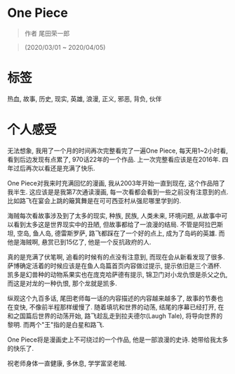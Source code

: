 # One Piece

> 作者 尾田荣一郎

> (2020/03/01 \~ 2020/04/05)

# 标签
热血, 故事, 历史, 现实, 英雄, 浪漫, 正义, 邪恶, 背负, 伙伴

# 个人感受

无法想象, 我用了一个月的时间再次完整看完了一遍One Piece, 每天用1\~2小时看, 看到后边发现有点累了, 970话22年的一个作品. 上一次完整看应该是在2016年. 四年过后再次以看还是充满了快乐.

One Piece对我来时充满回忆的漫画, 我从2003年开始一直到现在, 这个作品陪了我半生. 这应该是是我第7次通读漫画, 每一次看都会看到一些之前没有注意到的点. 比如路飞在宴会上跳的簸箕舞是在可可西亚村从强尼哪里学到的.

海贼每次看故事涉及到了太多的现实, 种族, 民族, 人类未来, 环境问题, 从故事中可以看到太多这是世界现实中的丑陋, 但故事都给了一浪漫的结局. 不管是阿拉巴斯坦, 空岛, 鱼人岛, 德雷斯罗萨, 路飞都踩在了一个好的点上, 成为了岛屿的英雄. 而他是海贼啊, 悬赏已到15亿了, 他是一个反抗政府的人.

真的是充满了伏笔啊, 追看的时候有的点没有注意到, 而现在会从新看发现了很多. 萨博确定活着的时候应该是在鱼人岛篇首页内容做过提示, 提示依旧是三个酒杯. 凯多是幻兽种的动物系果实也在庞克哈萨德有提示, 锦卫门对小龙仇恨是杀父之仇, 而这是对龙的一种仇恨, 那个龙就是凯多.

纵观这个九百多话, 尾田老师每一话的内容描述的内容越来越多了, 故事的节奏也在变快, 不像前半程那样缓慢了. 随着填坑和世界的动荡, 结尾的序幕已经打开, 在和之国篇后世界的动荡开始, 路飞趁乱走到拉夫德尔(Laugh Tale), 将导向世界的黎明. 而两个"王"指的是白星和路飞.

One Piece将是漫画史上不可绕过的一个作品, 他是一部浪漫的史诗. 她带给我太多的快乐了.

祝老师身体一直健康, 多休息, 学学富坚老贼.
